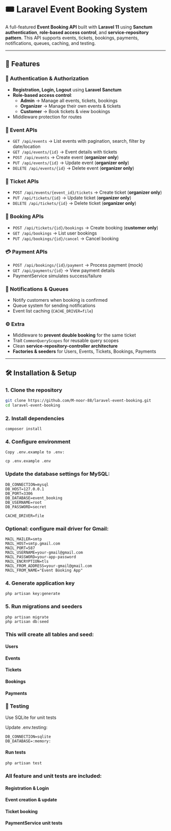 # 🎟️ Laravel Event Booking System

A full-featured **Event Booking API** built with **Laravel 11** using **Sanctum authentication**, **role-based access control**, and **service-repository pattern**. This API supports events, tickets, bookings, payments, notifications, queues, caching, and testing.

---

## 🚀 Features

### 🔐 Authentication & Authorization
- **Registration, Login, Logout** using **Laravel Sanctum**
- **Role-based access control**:
  - **Admin** → Manage all events, tickets, bookings
  - **Organizer** → Manage their own events & tickets
  - **Customer** → Book tickets & view bookings
- Middleware protection for routes

### 📅 Event APIs
- `GET /api/events` → List events with pagination, search, filter by date/location
- `GET /api/events/{id}` → Event details with tickets
- `POST /api/events` → Create event (**organizer only**)
- `PUT /api/events/{id}` → Update event (**organizer only**)
- `DELETE /api/events/{id}` → Delete event (**organizer only**)

### 🎫 Ticket APIs
- `POST /api/events/{event_id}/tickets` → Create ticket (**organizer only**)
- `PUT /api/tickets/{id}` → Update ticket (**organizer only**)
- `DELETE /api/tickets/{id}` → Delete ticket (**organizer only**)

### 📝 Booking APIs
- `POST /api/tickets/{id}/bookings` → Create booking (**customer only**)
- `GET /api/bookings` → List user bookings
- `PUT /api/bookings/{id}/cancel` → Cancel booking

### 💳 Payment APIs
- `POST /api/bookings/{id}/payment` → Process payment (mock)
- `GET /api/payments/{id}` → View payment details
- PaymentService simulates success/failure

### 🔔 Notifications & Queues
- Notify customers when booking is confirmed
- Queue system for sending notifications
- Event list caching (`CACHE_DRIVER=file`)

### ⚙️ Extra
- Middleware to **prevent double booking** for the same ticket
- Trait `CommonQueryScopes` for reusable query scopes
- Clean **service-repository-controller architecture**
- **Factories & seeders** for Users, Events, Tickets, Bookings, Payments

---


## 🛠️ Installation & Setup

### 1. Clone the repository
```bash
git clone https://github.com/M-noor-88/laravel-event-booking.git
cd laravel-event-booking
```

### 2. Install dependencies
```
composer install
```
### 4. Configure environment
```
Copy .env.example to .env:

cp .env.example .env

```

### Update the database settings for MySQL:
```
DB_CONNECTION=mysql
DB_HOST=127.0.0.1
DB_PORT=3306
DB_DATABASE=event_booking
DB_USERNAME=root
DB_PASSWORD=secret

CACHE_DRIVER=file

```
### Optional: configure mail driver for Gmail:
```
MAIL_MAILER=smtp
MAIL_HOST=smtp.gmail.com
MAIL_PORT=587
MAIL_USERNAME=your-gmail@gmail.com
MAIL_PASSWORD=your-app-password
MAIL_ENCRYPTION=tls
MAIL_FROM_ADDRESS=your-gmail@gmail.com
MAIL_FROM_NAME="Event Booking App"
```

### 4. Generate application key
```
php artisan key:generate
```
### 5. Run migrations and seeders
```
php artisan migrate
php artisan db:seed
```

### This will create all tables and seed:

#### Users

#### Events

#### Tickets

#### Bookings

#### Payments

### 🧪 Testing

Use SQLite for unit tests

Update .env.testing:
```
DB_CONNECTION=sqlite
DB_DATABASE=:memory:
```
#### Run tests
```
php artisan test
```



### All feature and unit tests are included:

#### Registration & Login

#### Event creation & update

#### Ticket booking

#### PaymentService unit tests

